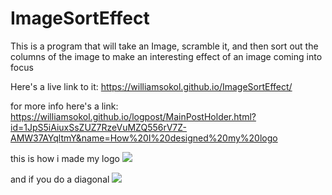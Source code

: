 # ImageSortEffect
This is a program that will take an Image, scramble it, and then sort out the columns of the image to make an interesting effect of an image coming into focus 

Here's a live link to it: https://williamsokol.github.io/ImageSortEffect/

for more info here's a link: https://williamsokol.github.io/logpost/MainPostHolder.html?id=1JpS5iAiuxSsZUZ7RzeVuMZQ556rV7Z-AMW37AYqltmY&name=How%20I%20designed%20my%20logo

this is how i made my logo
![](https://lh5.googleusercontent.com/o0xcj1hJQ6jgFqOZuwtUBLORhXsSH07TD51xy3MNTEQEMFh2P3azcsYRyJEdhO0IhJIWon_Nxm2NwwWSFoGCHiIbsJ7lAwydJcgPnC8r6e7_6A61tUCbByTRZWpatS69b5_u9lZA)

and if you do a diagonal 
![](https://lh3.googleusercontent.com/FE7b-NmnQhutF2heQS-br3SBLhJucmU-vWjOM4p5X2y_FUmBfp5s1rB_XINAEjgPcbMHR9M66Vu2nQhfn1_mda0lUTaz_sEYGY13zbEKGCPelsalpCPDMlCdLC8OAAyKxWIQ6sPf)
